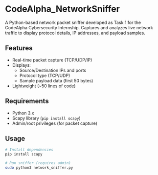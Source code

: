 # CodeAlpha_NetworkSniffer

A Python-based network packet sniffer developed as Task 1 for the CodeAlpha Cybersecurity Internship. Captures and analyzes live network traffic to display protocol details, IP addresses, and payload samples.

## Features
- Real-time packet capture (TCP/UDP/IP)
- Displays:
  - Source/Destination IPs and ports
  - Protocol type (TCP/UDP)
  - Sample payload data (first 50 bytes)
- Lightweight (~50 lines of code)

## Requirements
- Python 3.x
- Scapy library (`pip install scapy`)
- Admin/root privileges (for packet capture)

## Usage
```bash
# Install dependencies
pip install scapy

# Run sniffer (requires admin)
sudo python3 network_sniffer.py
